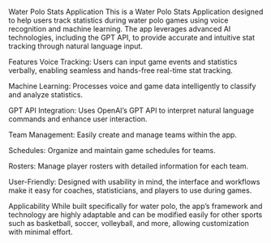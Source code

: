 Water Polo Stats Application
This is a Water Polo Stats Application designed to help users track statistics during water polo games using voice recognition and machine learning. The app leverages advanced AI technologies, including the GPT API, to provide accurate and intuitive stat tracking through natural language input.

Features
Voice Tracking: Users can input game events and statistics verbally, enabling seamless and hands-free real-time stat tracking.

Machine Learning: Processes voice and game data intelligently to classify and analyze statistics.

GPT API Integration: Uses OpenAI’s GPT API to interpret natural language commands and enhance user interaction.

Team Management: Easily create and manage teams within the app.

Schedules: Organize and maintain game schedules for teams.

Rosters: Manage player rosters with detailed information for each team.

User-Friendly: Designed with usability in mind, the interface and workflows make it easy for coaches, statisticians, and players to use during games.

Applicability
While built specifically for water polo, the app’s framework and technology are highly adaptable and can be modified easily for other sports such as basketball, soccer, volleyball, and more, allowing customization with minimal effort.

